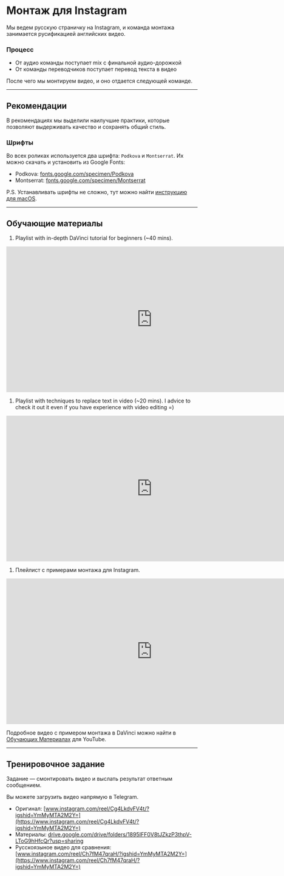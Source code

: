 # Монтаж для Instagram

Мы ведем русскую страничку на Instagram, и команда монтажа занимается
русификацией английских видео.

### Процесс

-   От аудио команды поступает mix с финальной аудио-дорожкой
-   От команды переводчиков поступает перевод текста в видео

После чего мы монтируем видео, и оно отдается следующей команде.

---

## Рекомендации

В рекомендациях мы выделили наилучшие практики, которые позволяют
выдерживать качество и сохранять общий стиль.

### Шрифты

Во всех ролиĸах используется два шрифта: `Podkova` и `Montserrat`.
Их можно скачать и установить из Google Fonts:

-   Podkova: [fonts.google.com/specimen/Podkova](https://fonts.google.com/specimen/Podkova)
-   Montserrat: [fonts.google.com/specimen/Montserrat](https://fonts.google.com/specimen/Montserrat)

P.S. Устанавливать шрифты не сложно, тут можно найти [инструкцию для macOS](lessons/tech-support.md#macos).

---

## Обучающие материалы

1. Playlist with in-depth DaVinci tutorial for beginners (~40 mins).
 <iframe
     class="player"
     type="text/html" src="https://www.youtube.com/embed?listType=playlist&list=PLh5_jWWTZhbKxKjg5jFOVWOsRPZeraTs0"
     frameborder="0">
 </iframe>
 
 1. Playlist with techniques to replace text in video (~20 mins). I advice to check it out it even if you have experience with video editing =)
 <iframe
     class="player"
     type="text/html" src="https://www.youtube.com/embed?listType=playlist&list=PLh5_jWWTZhbJtM7l3JlsRALu9Vo-9Y6HZ"
     frameborder="0">
 </iframe>
 
1. Плейлист с примерами монтажа для Instagram.
 <iframe
     class="player"
     src="https://www.youtube.com/embed/videoseries?list=PLm5ihv4nPkIsW_pVwOfQACqpj2cuhARZG"
     title="YouTube video player"
     frameborder="0"
     allow="accelerometer; autoplay; clipboard-write; encrypted-media; gyroscope; picture-in-picture" allowfullscreen>
 </iframe>

Подробное видео с примером монтажа в DaVinci можно найти в
[Обучающих Материалах](../youtube/#_9) для YouTube.

---

## Тренировочное задание

Задание — смонтировать видео и выслать результат ответным сообщением.

Вы можете загрузить видео напрямую в Telegram.

-   Оригинал: [www.instagram.com/reel/Cg4LkdvFV4t/?igshid=YmMyMTA2M2Y=](https://www.instagram.com/reel/Cg4LkdvFV4t/?igshid=YmMyMTA2M2Y=)
-   Материалы: [drive.google.com/drive/folders/1895IFF0V8tJZkzP3thpV-LToG9hHfcQr?usp=sharing](https://drive.google.com/drive/folders/1895IFF0V8tJZkzP3thpV-LToG9hHfcQr?usp=sharing)
-   Русскоязыное видео для сравнения: [www.instagram.com/reel/Ch7fM47qraH/?igshid=YmMyMTA2M2Y=](https://www.instagram.com/reel/Ch7fM47qraH/?igshid=YmMyMTA2M2Y=)

<style>
.player {
    width: 80vw;
    height: 40vw;
    max-height: 400px;
}
</style>
